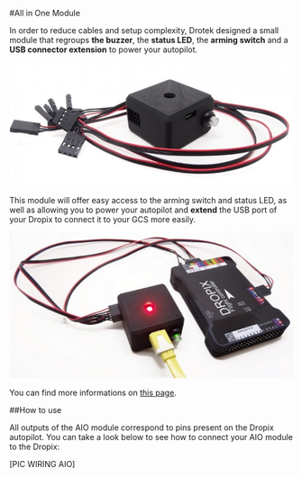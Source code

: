 #All in One Module

In order to reduce cables and setup complexity, Drotek designed a small module that regroups **the buzzer**, the **status LED**, the **arming switch** and a **USB connector extension** to power your autopilot.

<p align="center">
  <img src="./images/aio.jpg?raw=true" alt="AIO Module"/>
</p>

This module will offer easy access to the arming switch and status LED, as well as allowing you to power your autopilot and **extend** the USB port of your Dropix to connect it to your GCS more easily. 

<p align="center">
  <img src="./images/aiocon.jpg?raw=true" alt="AIO Module Connected"/>
</p>

You can find more informations on [this page](https://drotek.com/shop/en/home/756-all-in-one-module.html).

##How to use

All outputs of the AIO module correspond to pins present on the Dropix autopilot. You can take a look below to see how to connect your AIO module to the Dropix:

[PIC WIRING AIO]